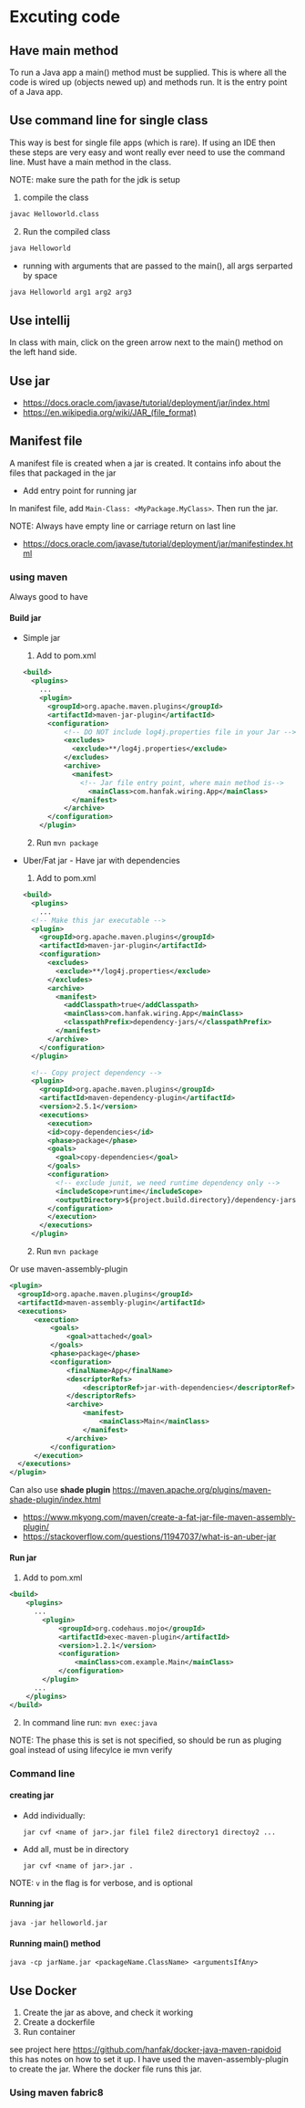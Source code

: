 # Excuting code

## Have main method

To run a Java app a main() method must be supplied. This is where all the code is wired up (objects newed up) and methods run. It is the entry point of a Java app.

## Use command line for single class

This way is best for single file apps (which is rare). If using an IDE then these steps are  very easy and wont really ever need to use the command line. Must have a main method in the class.

NOTE: make sure the path for the jdk is setup

1. compile the class
```bash
javac Helloworld.class
```
2. Run the compiled class
```bash
java Helloworld
```
  - running with arguments that are passed to the main(), all args serparted by space
  ```bash
  java Helloworld arg1 arg2 arg3
  ```

## Use intellij

In class with main, click on the green arrow next to the main() method on the left hand side.

## Use jar

- https://docs.oracle.com/javase/tutorial/deployment/jar/index.html
- https://en.wikipedia.org/wiki/JAR_(file_format)

## Manifest file

A manifest file is created when a jar is created. It contains info about the files that packaged in the jar

- Add entry point for running jar

In manifest file, add `Main-Class: <MyPackage.MyClass>`. Then run the jar.

NOTE: Always have empty line or carriage return on last line

- https://docs.oracle.com/javase/tutorial/deployment/jar/manifestindex.html

### using maven

Always good to have

#### Build jar

- Simple jar

  1. Add to pom.xml

    ```xml
    <build>
      <plugins>
        ...
        <plugin>
          <groupId>org.apache.maven.plugins</groupId>
          <artifactId>maven-jar-plugin</artifactId>
          <configuration>
              <!-- DO NOT include log4j.properties file in your Jar -->
              <excludes>
                <exclude>**/log4j.properties</exclude>
              </excludes>
              <archive>
                <manifest>
                  <!-- Jar file entry point, where main method is-->
                    <mainClass>com.hanfak.wiring.App</mainClass>
                </manifest>
              </archive>
          </configuration>
        </plugin>

    ```

  2. Run `mvn package`

- Uber/Fat jar - Have jar with dependencies

  1. Add to pom.xml

    ```xml
    <build>
      <plugins>
        ...
      <!-- Make this jar executable -->
      <plugin>
        <groupId>org.apache.maven.plugins</groupId>
        <artifactId>maven-jar-plugin</artifactId>
        <configuration>
          <excludes>
            <exclude>**/log4j.properties</exclude>
          </excludes>
          <archive>
            <manifest>
              <addClasspath>true</addClasspath>
              <mainClass>com.hanfak.wiring.App</mainClass>
              <classpathPrefix>dependency-jars/</classpathPrefix>
            </manifest>
          </archive>
        </configuration>
      </plugin>

      <!-- Copy project dependency -->
      <plugin>
        <groupId>org.apache.maven.plugins</groupId>
        <artifactId>maven-dependency-plugin</artifactId>
        <version>2.5.1</version>
        <executions>
          <execution>
          <id>copy-dependencies</id>
          <phase>package</phase>
          <goals>
            <goal>copy-dependencies</goal>
          </goals>
          <configuration>
            <!-- exclude junit, we need runtime dependency only -->
            <includeScope>runtime</includeScope>
            <outputDirectory>${project.build.directory}/dependency-jars/</outputDirectory>
          </configuration>
          </execution>
        </executions>
      </plugin>
    ```

  2. Run `mvn package`

Or use maven-assembly-plugin

  ```xml
  <plugin>
    <groupId>org.apache.maven.plugins</groupId>
    <artifactId>maven-assembly-plugin</artifactId>
    <executions>
        <execution>
            <goals>
                <goal>attached</goal>
            </goals>
            <phase>package</phase>
            <configuration>
                <finalName>App</finalName>
                <descriptorRefs>
                    <descriptorRef>jar-with-dependencies</descriptorRef>
                </descriptorRefs>
                <archive>
                    <manifest>
                        <mainClass>Main</mainClass>
                    </manifest>
                </archive>
            </configuration>
        </execution>
    </executions>
  </plugin>
  ```


Can also use **shade plugin** https://maven.apache.org/plugins/maven-shade-plugin/index.html

- https://www.mkyong.com/maven/create-a-fat-jar-file-maven-assembly-plugin/
- https://stackoverflow.com/questions/11947037/what-is-an-uber-jar

#### Run jar

1. Add to pom.xml

  ```xml
  <build>
      <plugins>
        ...
          <plugin>
              <groupId>org.codehaus.mojo</groupId>
              <artifactId>exec-maven-plugin</artifactId>
              <version>1.2.1</version>
              <configuration>
                  <mainClass>com.example.Main</mainClass>
              </configuration>
          </plugin>
        ...
      </plugins>
  </build>
  ```

2. In command line run: `mvn exec:java`

NOTE: The phase this is set is not specified, so should be run as pluging goal instead of using lifecylce ie mvn verify

### Command line

#### creating jar

- Add individually:

  `jar cvf <name of jar>.jar file1 file2 directory1 directoy2 ...`

- Add all, must be in directory

  `jar cvf <name of jar>.jar .`

NOTE: `v` in the flag is for verbose, and is optional

#### Running jar

`java -jar helloworld.jar`

#### Running main() method

`java -cp jarName.jar <packageName.ClassName> <argumentsIfAny>`

## Use Docker

1. Create the jar as above, and check it working
2. Create a dockerfile
3. Run container

see project here https://github.com/hanfak/docker-java-maven-rapidoid this has notes on how to set it up. I have used the maven-assembly-plugin to create the jar. Where the docker file runs this jar.

### Using maven fabric8
